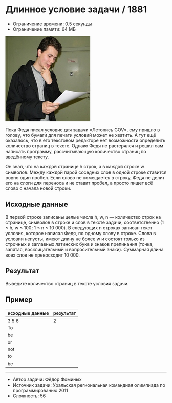 # Длинное условие задачи / 1881

* Ограничение времени: 0.5 секунды
* Ограничение памяти: 64 МБ

![long_problem](long_problem.bmp)

Пока Федя писал условие для задачи «Летопись GOV», ему пришло в голову, что бумаги для печати условий может не хватить. А тут ещё оказалось, что в его текстовом редакторе нет возможности определить количество страниц в тексте. Однако Федя не растерялся и решил сам написать программу, рассчитывающую количество страниц по введённому тексту.

Он знал, что на каждой странице h строк, а в каждой строке w символов. Между каждой парой соседних слов в одной строке ставится ровно один пробел. Если слово не помещается в строку, Федя не делит его на слоги для переноса и не ставит пробел, а просто пишет всё слово с начала новой строки.

## Исходные данные

В первой строке записаны целые числа h, w, n — количество строк на странице, символов в строке и слов в тексте задачи, соответственно (1 ≤ h, w ≤ 100; 1 ≤ n ≤ 10 000). В следующих n строках записан текст условия, которое написал Федя, по одному слову в строке. Слова в условии непусты, имеют длину не более w и состоят только из строчных и заглавных латинских букв и знаков препинания (точка, запятая, восклицательный и вопросительный знаки). Суммарная длина всех слов не превосходит 10 000.

## Результат

Выведите количество страниц в тексте условия задачи.

## Пример

| исходные данные | результат |
| --------------- | --------- |
| 3 5 6           | 2         |
| To              |           |
| be              |           |
| or              |           |
| not             |           |
| to              |           |
| be              |           |

---

* Автор задачи: Фёдор Фоминых
* Источник задачи: Уральская региональная командная олимпиада по программированию 2011
* Сложность: 56